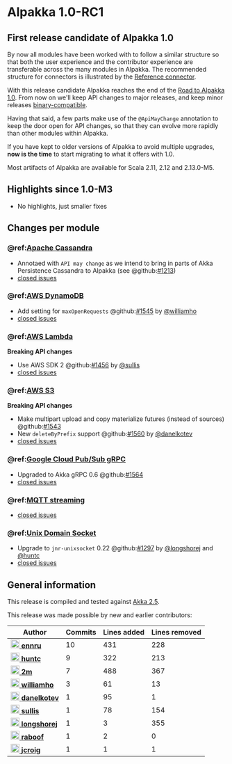# Alpakka 1.0-RC1

## First release candidate of Alpakka 1.0

By now all modules have been worked with to follow a similar structure so that both the user experience and the contributor experience are transferable across the many modules in Alpakka. The recommended structure for connectors is illustrated by the [Reference connector](https://doc.akka.io/docs/alpakka/current/reference.html).

With this release candidate Alpakka reaches the end of the [Road to Alpakka 1.0](https://akka.io/blog/news/2018/08/30/alpakka-towards-1.0). From now on we'll keep API changes to major releases, and keep minor releases [binary-compatible](https://doc.akka.io/docs/akka/current/common/binary-compatibility-rules.html#binary-compatibility-rules).

Having that said, a few parts make use of the `@ApiMayChange` annotation to keep the door open for API changes, so that they can evolve more rapidly than other modules within Alpakka.

If you have kept to older versions of Alpakka to avoid multiple upgrades, **now is the time** to start migrating to what it offers with 1.0.

Most artifacts of Alpakka are available for Scala 2.11, 2.12 and 2.13.0-M5.


## Highlights since 1.0-M3

* No highlights, just smaller fixes


## Changes per module


### @ref:[Apache Cassandra](../cassandra.md)

 * Annotaed with `API may change` as we intend to bring in parts of Akka Persistence Cassandra to Alpakka (see @github:[#1213](#1213))
 * [closed issues](https://github.com/akka/alpakka/issues?q=is%3Aclosed+milestone%3A1.0-RC1+label%3Ap%3Acassandra)

### @ref:[AWS DynamoDB](../dynamodb.md)

 * Add setting for `maxOpenRequests` @github:[#1545](#1545) by [@williamho](https://github.com/williamho)
 * [closed issues](https://github.com/akka/alpakka/issues?q=is%3Aclosed+milestone%3A1.0-RC1+label%3Ap%3Adynamodb)

### @ref:[AWS Lambda](../awslambda.md)

**Breaking API changes**

 * Use AWS SDK 2 @github:[#1456](#1456) by [@sullis](https://github.com/sullis)
 * [closed issues](https://github.com/akka/alpakka/issues?q=is%3Aclosed+milestone%3A1.0-RC1+label%3Ap%3Aaws-lambda)

### @ref:[AWS S3](../s3.md)

**Breaking API changes**

 * Make multipart upload and copy materialize futures (instead of sources) @github:[#1543](#1543)
 * New `deleteByPrefix` support @github:[#1560](#1560) by [@danelkotev](https://github.com/danelkotev)
 * [closed issues](https://github.com/akka/alpakka/issues?q=is%3Aclosed+milestone%3A1.0-RC1+label%3Ap%3Aaws-s3)

### @ref:[Google Cloud Pub/Sub gRPC](../google-cloud-pub-sub-grpc.md)

 * Upgraded to Akka gRPC 0.6 @github:[#1564](#1564)
 * [closed issues](https://github.com/akka/alpakka/issues?q=is%3Aclosed+milestone%3A1.0-RC1+label%3Ap%3Agoogle-cloud-pub-sub-grpc)
 
### @ref:[MQTT streaming](../mqtt-streaming.md)

 * [closed issues](https://github.com/akka/alpakka/issues?q=is%3Aclosed+milestone%3A1.0-RC1+label%3Ap%3Amqtt-streaming)

### @ref:[Unix Domain Socket](../unix-domain-socket.md)

 * Upgrade to `jnr-unixsocket` 0.22 @github:[#1297](#1297) by [@longshorej](https://github.com/longshorej) and [@huntc](https://github.com/huntc) 
 * [closed issues](https://github.com/akka/alpakka/issues?q=is%3Aclosed+milestone%3A1.0-RC1+label%3Ap%3Aunix-domain-socket)


## General information

This release is compiled and tested against [Akka 2.5](https://doc.akka.io/docs/akka/current/).

This release was made possible by new and earlier contributors:

| Author | Commits | Lines added | Lines removed |
| ------ | ------- | ----------- | ------------- |
| [<img width="20" alt="ennru" src="https://avatars3.githubusercontent.com/u/458526?v=4&amp;s=40"/> **ennru**](https://github.com/ennru) | 10 | 431 | 228 |
| [<img width="20" alt="huntc" src="https://avatars2.githubusercontent.com/u/694893?v=4&amp;s=40"/> **huntc**](https://github.com/huntc) | 9 | 322 | 213 |
| [<img width="20" alt="2m" src="https://avatars3.githubusercontent.com/u/422086?v=4&amp;s=40"/> **2m**](https://github.com/2m) | 7 | 488 | 367 |
| [<img width="20" alt="williamho" src="https://avatars1.githubusercontent.com/u/1883086?v=4&amp;s=40"/> **williamho**](https://github.com/williamho) | 3 | 61 | 13 |
| [<img width="20" alt="danelkotev" src="https://avatars2.githubusercontent.com/u/35635831?v=4&amp;s=40"/> **danelkotev**](https://github.com/danelkotev) | 1 | 95 | 1 |
| [<img width="20" alt="sullis" src="https://avatars3.githubusercontent.com/u/30938?v=4&amp;s=40"/> **sullis**](https://github.com/sullis) | 1 | 78 | 154 |
| [<img width="20" alt="longshorej" src="https://avatars1.githubusercontent.com/u/515201?v=4&amp;s=40"/> **longshorej**](https://github.com/longshorej) | 1 | 3 | 355 |
| [<img width="20" alt="raboof" src="https://avatars2.githubusercontent.com/u/131856?v=4&amp;s=40"/> **raboof**](https://github.com/raboof) | 1 | 2 | 0 |
| [<img width="20" alt="jcroig" src="https://avatars2.githubusercontent.com/u/122266?v=4&amp;s=40"/> **jcroig**](https://github.com/jcroig) | 1 | 1 | 1 |
